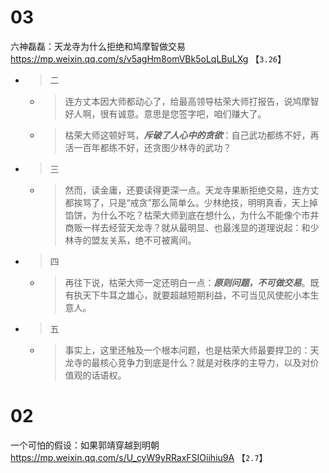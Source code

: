 
# 03

六神磊磊：天龙寺为什么拒绝和鸠摩智做交易 https://mp.weixin.qq.com/s/v5agHm8omVBk5oLqLBuLXg  【`3.26`】
- > 二
  * > 连方丈本因大师都动心了，给最高领导枯荣大师打报告，说鸠摩智好人啊，很有诚意。意思是您签字吧，咱们赚大了。
  * > 枯荣大师这顿好骂，***斥破了人心中的贪欲***：自己武功都练不好，再活一百年都练不好，还贪图少林寺的武功？
- > 三
  * > 然而，读金庸，还要读得更深一点。天龙寺果断拒绝交易，连方丈都挨骂了，只是“戒贪”那么简单么。少林绝技，明明真香，天上掉馅饼，为什么不吃？枯荣大师到底在想什么，为什么不能像个市井商贩一样去经营天龙寺？就从最明显、也最浅显的道理说起：和少林寺的盟友关系，绝不可被离间。
- > 四
  * > 再往下说，枯荣大师一定还明白一点：***原则问题，不可做交易***。既有执天下牛耳之雄心，就要超越短期利益，不可当见风使舵小本生意人。
- > 五
  * > 事实上，这里还触及一个根本问题，也是枯荣大师最要捍卫的：天龙寺的最核心竞争力到底是什么？就是对秩序的主导力，以及对价值观的话语权。

# 02

一个可怕的假设：如果郭靖穿越到明朝 https://mp.weixin.qq.com/s/U_cyW9yRRaxFSIOiihiu9A  【`2.7`】
